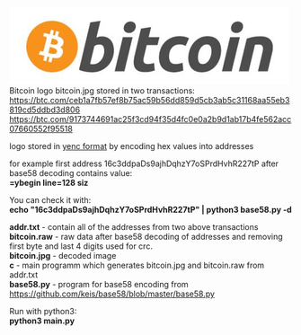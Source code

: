 ![bitcoin logo](https://github.com/bsnjoy/bitcoin_logo_decode/blob/master/bitcoin.jpg)  
Bitcoin logo bitcoin.jpg stored in two transactions:
https://btc.com/ceb1a7fb57ef8b75ac59b56dd859d5cb3ab5c31168aa55eb3819cd5ddbd3d806
https://btc.com/9173744691ac25f3cd94f35d4fc0e0a2b9d1ab17b4fe562acc07660552f95518

logo stored in [yenc format](http://www.yenc.org/yEnc-draft-1.txt) by encoding hex values into addresses

for example first address 16c3ddpaDs9ajhDqhzY7oSPrdHvhR227tP after base58 decoding contains value:  
**=ybegin line=128 siz**

You can check it with:  
**echo "16c3ddpaDs9ajhDqhzY7oSPrdHvhR227tP" | python3 base58.py -d**

**addr.txt** - contain all of the addresses from two above transactions  
**bitcoin.raw** - raw data after base58 decoding of addresses and removing first byte and last 4 digits used for crc.  
**bitcoin.jpg** - decoded image  
**c** - main programm which generates bitcoin.jpg and bitcoin.raw from addr.txt  
**base58.py** - program for base58 encoding from https://github.com/keis/base58/blob/master/base58.py  

Run with python3:  
**python3 main.py**
